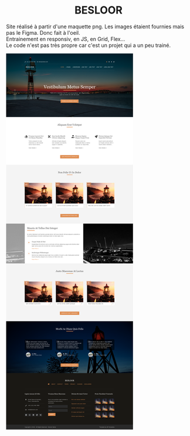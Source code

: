<h1 align="center">BESLOOR</h1>

<p align="left"> Site réalisé à partir d'une maquette png. Les images étaient fournies mais pas le Figma. Donc fait à l'oeil. <br>
Entrainement en responsiv, en JS, en Grid, Flex...<br>
Le code n'est pas très propre car c'est un projet qui a un peu trainé.
</p>


![](image/BESLOOR.png)
